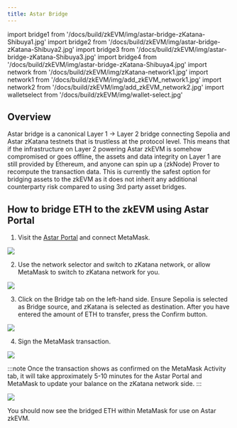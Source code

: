 ```yaml
---
title: Astar Bridge
---
```


import bridge1 from '/docs/build/zkEVM/img/astar-bridge-zKatana-Shibuya1.jpg'
import bridge2 from '/docs/build/zkEVM/img/astar-bridge-zKatana-Shibuya2.jpg'
import bridge3 from '/docs/build/zkEVM/img/astar-bridge-zKatana-Shibuya3.jpg'
import bridge4 from '/docs/build/zkEVM/img/astar-bridge-zKatana-Shibuya4.jpg'
import network from '/docs/build/zkEVM/img/zKatana-network1.jpg'
import network1 from '/docs/build/zkEVM/img/add_zkEVM_network1.jpg'
import network2 from '/docs/build/zkEVM/img/add_zkEVM_network2.jpg'
import walletselect from '/docs/build/zkEVM/img/wallet-select.jpg'

## Overview

Astar bridge is a canonical Layer 1 &rarr; Layer 2 bridge connecting Sepolia and Astar zKatana testnets that is trustless at the protocol level. This means that if the infrastructure on Layer 2 powering Astar zkEVM is somehow compromised or goes offline, the assets and data integrity on Layer 1 are still provided by Ethereum, and anyone can spin up a (zkNode) Prover to recompute the transaction data. This is currently the safest option for bridging assets to the zkEVM as it does not inherit any additional counterparty risk compared to using 3rd party asset bridges.

## How to bridge ETH to the zkEVM using Astar Portal

1. Visit the [Astar Portal](https://portal.astar.network) and connect MetaMask. 


<div style={{textAlign: 'center'}}>
  <img src={walletselect} style={{width: 400}} />
  </div>


2. Use the network selector and switch to zKatana network, or allow MetaMask to switch to zKatana network for you.


<div style={{textAlign: 'center'}}>
  <img src={network} style={{width: 400}} />
  </div>


3. Click on the Bridge tab on the left-hand side. Ensure Sepolia is selected as Bridge source, and zKatana is selected as destination. After you have entered the amount of ETH to transfer, press the Confirm button. 


<div style={{textAlign: 'center'}}>
  <img src={bridge2} style={{width: 1000}} />
  </div>


4. Sign the MetaMask transaction. 


<div style={{textAlign: 'center'}}>
  <img src={bridge3} caption="Confirming" style={{width: 1000}} />
  </div>

:::note
Once the transaction shows as confirmed on the MetaMask Activity tab, it will take approximately 5-10 minutes for the Astar Portal and MetaMask to update your balance on the zKatana network side.
:::

<div style={{textAlign: 'center'}}>
  <img src={bridge4} caption="Confirmed" style={{width: 1000}} />
  </div>


  You should now see the bridged ETH within MetaMask for use on Astar zkEVM.

